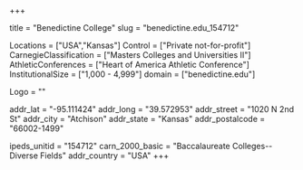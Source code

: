 
+++

title = "Benedictine College"
slug = "benedictine.edu_154712"

Locations = ["USA","Kansas"]
Control = ["Private not-for-profit"]
CarnegieClassification = ["Masters Colleges and Universities II"]
AthleticConferences = ["Heart of America Athletic Conference"]
InstitutionalSize = ["1,000 - 4,999"]
domain = ["benedictine.edu"]

Logo = ""

addr_lat = "-95.111424"
addr_long = "39.572953"
addr_street = "1020 N 2nd St"
addr_city = "Atchison"
addr_state = "Kansas"
addr_postalcode = "66002-1499"

ipeds_unitid = "154712"
carn_2000_basic = "Baccalaureate Colleges--Diverse Fields"
addr_country = "USA"
+++
    
